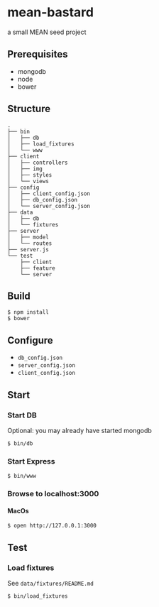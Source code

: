 # mean-bastard

a small MEAN seed project

## Prerequisites

* mongodb
* node
* bower

## Structure

    .
    ├── bin
    │   ├── db
    │   ├── load_fixtures
    │   └── www
    ├── client
    │   ├── controllers
    │   ├── img
    │   ├── styles
    │   └── views
    ├── config
    │   ├── client_config.json
    │   ├── db_config.json
    │   └── server_config.json
    ├── data
    │   ├── db
    │   └── fixtures
    ├── server
    │   ├── model
    │   └── routes
    ├── server.js
    └── test
        ├── client
        ├── feature
        └── server


## Build

    $ npm install
    $ bower

## Configure

* `db_config.json`
* `server_config.json`
* `client_config.json`

## Start

### Start DB

Optional: you may already have started mongodb

    $ bin/db

### Start Express

    $ bin/www

### Browse to localhost:3000

#### MacOs

    $ open http://127.0.0.1:3000

## Test

### Load fixtures

See `data/fixtures/README.md`

    $ bin/load_fixtures
